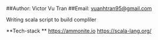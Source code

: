##Author: Victor Vu Tran
##Email: vuanhtran95@gmail.com

Writing scala script to build compliler

**Tech-stack
**
https://ammonite.io
https://scala-lang.org/


